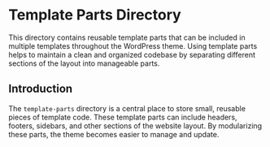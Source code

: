 # Template Parts Directory

This directory contains reusable template parts that can be included in multiple templates throughout the WordPress theme. Using template parts helps to maintain a clean and organized codebase by separating different sections of the layout into manageable parts.

## Introduction

The `template-parts` directory is a central place to store small, reusable pieces of template code. These template parts can include headers, footers, sidebars, and other sections of the website layout. By modularizing these parts, the theme becomes easier to manage and update.